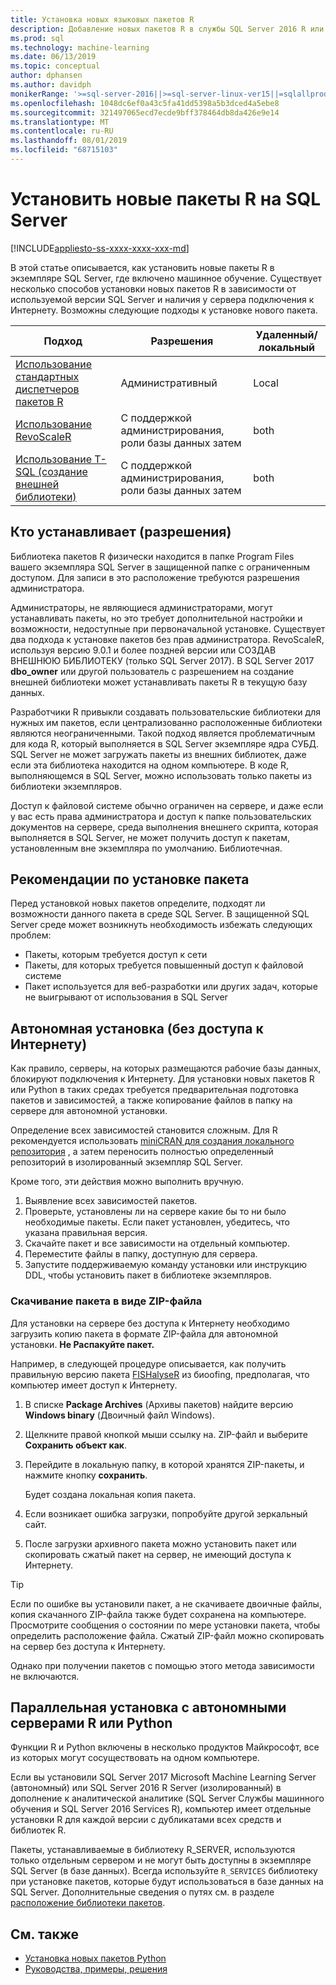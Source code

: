 ```yaml
---
title: Установка новых языковых пакетов R
description: Добавление новых пакетов R в службы SQL Server 2016 R или SQL Server Службы машинного обучения (в базе данных)
ms.prod: sql
ms.technology: machine-learning
ms.date: 06/13/2019
ms.topic: conceptual
author: dphansen
ms.author: davidph
monikerRange: '>=sql-server-2016||>=sql-server-linux-ver15||=sqlallproducts-allversions'
ms.openlocfilehash: 1048dc6ef0a43c5fa41dd5398a5b3dced4a5ebe8
ms.sourcegitcommit: 321497065ecd7ecde9bff378464db8da426e9e14
ms.translationtype: MT
ms.contentlocale: ru-RU
ms.lasthandoff: 08/01/2019
ms.locfileid: "68715103"
---
```

# <a name="install-new-r-packages-on-sql-server"></a>Установить новые пакеты R на SQL Server
[!INCLUDE[appliesto-ss-xxxx-xxxx-xxx-md](../../includes/appliesto-ss-xxxx-xxxx-xxx-md.md)]

В этой статье описывается, как установить новые пакеты R в экземпляре SQL Server, где включено машинное обучение. Существует несколько способов установки новых пакетов R в зависимости от используемой версии SQL Server и наличия у сервера подключения к Интернету. Возможны следующие подходы к установке нового пакета.

| Подход                           | Разрешения               | Удаленный/локальный |
|------------------------------------|---------------------------|--------------|
| [Использование стандартных диспетчеров пакетов R](use-r-package-managers-on-sql-server.md)  | Административный | Local |
| [Использование RevoScaleR](use-revoscaler-to-manage-r-packages.md) |  С поддержкой администрирования, роли базы данных затем | both|
| [Использование T-SQL (создание внешней библиотеки)](install-r-packages-tsql.md) | С поддержкой администрирования, роли базы данных затем | both 

## <a name="who-installs-permissions"></a>Кто устанавливает (разрешения)

Библиотека пакетов R физически находится в папке Program Files вашего экземпляра SQL Server в защищенной папке с ограниченным доступом. Для записи в это расположение требуются разрешения администратора.

Администраторы, не являющиеся администраторами, могут устанавливать пакеты, но это требует дополнительной настройки и возможности, недоступные при первоначальной установке. Существует два подхода к установке пакетов без прав администратора. RevoScaleR, используя версию 9.0.1 и более поздней версии или СОЗДАВ ВНЕШНЮЮ БИБЛИОТЕКУ (только SQL Server 2017). В SQL Server 2017 **dbo_owner** или другой пользователь с разрешением на создание внешней библиотеки может устанавливать пакеты R в текущую базу данных.

Разработчики R привыкли создавать пользовательские библиотеки для нужных им пакетов, если централизованно расположенные библиотеки являются неограниченными. Такой подход является проблематичным для кода R, который выполняется в SQL Server экземпляре ядра СУБД. SQL Server не может загружать пакеты из внешних библиотек, даже если эта библиотека находится на одном компьютере. В коде R, выполняющемся в SQL Server, можно использовать только пакеты из библиотеки экземпляров.

Доступ к файловой системе обычно ограничен на сервере, и даже если у вас есть права администратора и доступ к папке пользовательских документов на сервере, среда выполнения внешнего скрипта, которая выполняется в SQL Server, не может получить доступ к пакетам, установленным вне экземпляра по умолчанию. Библиотечная. 

## <a name="considerations-for-package-installation"></a>Рекомендации по установке пакета

Перед установкой новых пакетов определите, подходят ли возможности данного пакета в среде SQL Server. В защищенной SQL Server среде может возникнуть необходимость избежать следующих проблем:

+ Пакеты, которым требуется доступ к сети
+ Пакеты, для которых требуется повышенный доступ к файловой системе
+ Пакет используется для веб-разработки или других задач, которые не выигрывают от использования в SQL Server

## <a name="offline-installation-no-internet-access"></a>Автономная установка (без доступа к Интернету)

Как правило, серверы, на которых размещаются рабочие базы данных, блокируют подключения к Интернету. Для установки новых пакетов R или Python в таких средах требуется предварительная подготовка пакетов и зависимостей, а также копирование файлов в папку на сервере для автономной установки.

Определение всех зависимостей становится сложным. Для R рекомендуется использовать [miniCRAN для создания локального репозитория](create-a-local-package-repository-using-minicran.md) , а затем переносить полностью определенный репозиторий в изолированный экземпляр SQL Server.

Кроме того, эти действия можно выполнить вручную.

1. Выявление всех зависимостей пакетов. 
2. Проверьте, установлены ли на сервере какие бы то ни было необходимые пакеты. Если пакет установлен, убедитесь, что указана правильная версия.
3. Скачайте пакет и все зависимости на отдельный компьютер.
4. Переместите файлы в папку, доступную для сервера.
5. Запустите поддерживаемую команду установки или инструкцию DDL, чтобы установить пакет в библиотеке экземпляров.

### <a name="download-the-package-as-a-zipped-file"></a>Скачивание пакета в виде ZIP-файла

Для установки на сервере без доступа к Интернету необходимо загрузить копию пакета в формате ZIP-файла для автономной установки. **Не Распакуйте пакет.**

Например, в следующей процедуре описывается, как получить правильную версию пакета [FISHalyseR](https://bioconductor.org/packages/release/bioc/html/FISHalyseR.html) из биоofing, предполагая, что компьютер имеет доступ к Интернету.

1.  В списке **Package Archives** (Архивы пакетов) найдите версию **Windows binary** (Двоичный файл Windows).

2.  Щелкните правой кнопкой мыши ссылку на. ZIP-файл и выберите **Сохранить объект как**.

3.  Перейдите в локальную папку, в которой хранятся ZIP-пакеты, и нажмите кнопку **сохранить**.

    Будет создана локальная копия пакета. 

4. Если возникает ошибка загрузки, попробуйте другой зеркальный сайт.

5. После загрузки архивного пакета можно установить пакет или скопировать сжатый пакет на сервер, не имеющий доступа к Интернету.

> [!TIP]
> Если по ошибке вы установили пакет, а не скачиваете двоичные файлы, копия скачанного ZIP-файла также будет сохранена на компьютере. Просмотрите сообщения о состоянии по мере установки пакета, чтобы определить расположение файла. Сжатый ZIP-файл можно скопировать на сервер без доступа к Интернету.
> 
> Однако при получении пакетов с помощью этого метода зависимости не включаются. 


## <a name="side-by-side-installation-with-standalone-r-or-python-servers"></a>Параллельная установка с автономными серверами R или Python

Функции R и Python включены в несколько продуктов Майкрософт, все из которых могут сосуществовать на одном компьютере.

Если вы установили SQL Server 2017 Microsoft Machine Learning Server (автономный) или SQL Server 2016 R Server (изолированный) в дополнение к аналитической аналитике (SQL Server Службы машинного обучения и SQL Server 2016 Services R), компьютер имеет отдельные установки R для каждой версии с дубликатами всех средств и библиотек R.

Пакеты, устанавливаемые в библиотеку R_SERVER, используются только отдельным сервером и не могут быть доступны в экземпляре SQL Server (в базе данных). Всегда используйте `R_SERVICES` библиотеку при установке пакетов, которые будут использоваться в базе данных на SQL Server. Дополнительные сведения о путях см. в разделе [расположение библиотеки пакетов](../package-management/default-packages.md).

## <a name="see-also"></a>См. также

+ [Установка новых пакетов Python](../python/install-additional-python-packages-on-sql-server.md)
+ [Руководства, примеры, решения](../tutorials/machine-learning-services-tutorials.md)
